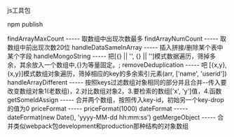 js工具包

npm publish

findArrayMaxCount ----- 取数组中出现次数最多
findArrayNumCount ----- 取数组中前出现次数20位
handleDataSameInArray ----- 插入拼接/删除某个表中某个字段
handleMongoString ----- 把[{} || '', {} || '']模式数据遍历，筛掉多余，其余放入一个数组中,{}为等量固定。;
removeDeduplication ----- 吧 [{x,y}, {x,y}]模式数组对象遍历，筛掉相应的key的多余索引元素(arr, ['name', 'userid'])
handleArrayDifferent ----- 按照keys过滤数组对象相同的部分并且合并--传入要改变数组对象1(老数组)，2.对比数组对象2，3.要检索的数组['x', 'y']值，4.函数
getSomeIdAssign ----- 合并两个数组，按照传入key-id，初始另一个key-drop的值为0
priceFormat ----- priceFormat(1000)
dateFormat -----  dateFormat(new Date(), 'yyyy-MM-dd hh:mm:ss')
getMergeObject ----- 合并类似webpack包development和production那种结构的对象数组













